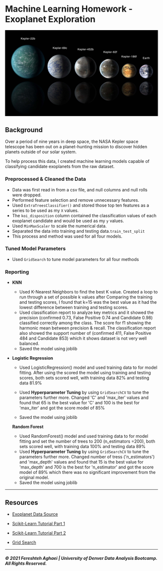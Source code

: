 # Machine Learning Homework - Exoplanet Exploration

![exoplanets.jpg](Images/exoplanets.jpg)



## Background

Over a period of nine years in deep space, the NASA Kepler space telescope has been out on a planet-hunting mission to discover hidden planets outside of our solar system.

To help process this data, I created machine learning models capable of classifying candidate exoplanets from the raw dataset.

### Preprocessed & Cleaned the Data

* Data was first read in from a csv file, and null columns and null rolls were dropped. 
* Performed feature selection and remove unnecessary features.
* Used `ExtraTreesClassifier()` and stored those top ten features as a series to be used as my `X` values. 
* The `koi_disposition` column contained the classification values of each exoplanet candidate and would be used as my `y` values.
* Used `MinMaxScaler` to scale the numerical data.
* Separated the data into training and testing data.`train_test_split` 
* This process and method was used for all four models.

### Tuned Model Parameters

* Used `GridSearch` to tune model parameters for all four methods

  

### Reporting

- **KNN**
  - Used K-Nearest Neighbors to find the best K value. Created a loop to run through a set of possible k values after Comparing the training and testing scores, I found that k=15 was the best value as it had the lowest difference between training and testing scores.
  - Used classification report to analyze key metrics and it showed the precision (confirmed 0.73, False Positive 0.74 and Candidate 0.98) classified correctly among the class. The score for f1 showing the harmonic mean between precision & recall. The classification report also showed the support number of  (confirmed 411, False Positive 484 and Candidate 853)  which it shows dataset is not very well balanced.
  - Saved the model using joblib

- **Logistic Regression**

  - Used LogisticRegression() model and used training data to for model fitting. After using the scored the model using training and testing scores, both sets scored well, with training data 82% and testing data 81.9%

  - Used **Hyperparameter Tuning** by using `GridSearchCV` to tune the parameters further more. Changed 'C' and 'max_iter' values and found that 65 is the best value for 'C' and 100 is the best for 'max_iter' and got the score model of 85% 

  - Saved the model using joblib

    

  **Random Forest**

  - Used RandomForest() model and used training data to for model fitting and set the number of trees to 200 (n_estimators =200), both sets scored well, with training data 100% and testing data 89%
  - Used **Hyperparameter Tuning** by using `GridSearchCV` to tune the parameters further more. Changed number of tress ('n_estimators') and 'max_depth' values and found that 15 is the best value for 'max_depth' and 700 is the best for 'n_estimator' and got the score model of 89% which there was no significant improvement from the original model.
  - Saved the model using joblib



- - -

## Resources

* [Exoplanet Data Source](https://www.kaggle.com/nasa/kepler-exoplanet-search-results)

* [Scikit-Learn Tutorial Part 1](https://www.youtube.com/watch?v=4PXAztQtoTg)

* [Scikit-Learn Tutorial Part 2](https://www.youtube.com/watch?v=gK43gtGh49o&t=5858s)

* [Grid Search](https://scikit-learn.org/stable/modules/grid_search.html)

- - -



##### © 2021 Fereshteh Aghaei | University of Denver Data Analysis Bootcamp. All Rights Reserved.

